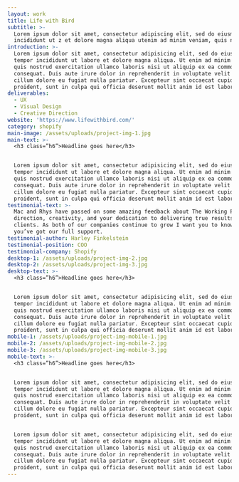 ```yaml
---
layout: work
title: Life with Bird
subtitle: >-
  Lorem ipsum dolor sit amet, consectetur adipiscing elit, sed do eiusmod tempor
  incididunt ut z et dolore magna aliqua utenim ad minim veniam, quis nostrud.
introduction: >-
  Lorem ipsum dolor sit amet, consectetur adipisicing elit, sed do eiusmod
  tempor incididunt ut labore et dolore magna aliqua. Ut enim ad minim veniam,
  quis nostrud exercitation ullamco laboris nisi ut aliquip ex ea commodo
  consequat. Duis aute irure dolor in reprehenderit in voluptate velit esse
  cillum dolore eu fugiat nulla pariatur. Excepteur sint occaecat cupidatat non
  proident, sunt in culpa qui officia deserunt mollit anim id est laborum.
deliverables:
  - UX
  - Visual Design
  - Creative Direction
website: 'https://www.lifewithbird.com/'
category: shopify
main-image: /assets/uploads/project-img-1.jpg
main-text: >-
  <h3 class=”h6”>Headline goes here</h3>


  Lorem ipsum dolor sit amet, consectetur adipisicing elit, sed do eiusmod
  tempor incididunt ut labore et dolore magna aliqua. Ut enim ad minim veniam,
  quis nostrud exercitation ullamco laboris nisi ut aliquip ex ea commodo
  consequat. Duis aute irure dolor in reprehenderit in voluptate velit esse
  cillum dolore eu fugiat nulla pariatur. Excepteur sint occaecat cupidatat non
  proident, sunt in culpa qui officia deserunt mollit anim id est laborum.
testimonial-text: >-
  Mac and Rhys have passed on some amazing feedback about The Working Party’s
  direction, creativity, and your dedication to delivering true results to your
  clients. As both of our companies continue to grow I want you to know that
  you’ve got our full support.
testimonial-author: Harley Finkelstein
testimonial-position: COO
testimonial-company: Shopify
desktop-1: /assets/uploads/project-img-2.jpg
desktop-2: /assets/uploads/project-img-3.jpg
desktop-text: >-
  <h3 class=”h6”>Headline goes here</h3>


  Lorem ipsum dolor sit amet, consectetur adipisicing elit, sed do eiusmod
  tempor incididunt ut labore et dolore magna aliqua. Ut enim ad minim veniam,
  quis nostrud exercitation ullamco laboris nisi ut aliquip ex ea commodo
  consequat. Duis aute irure dolor in reprehenderit in voluptate velit esse
  cillum dolore eu fugiat nulla pariatur. Excepteur sint occaecat cupidatat non
  proident, sunt in culpa qui officia deserunt mollit anim id est laborum.
mobile-1: /assets/uploads/project-img-mobile-1.jpg
mobile-2: /assets/uploads/project-img-mobile-2.jpg
mobile-3: /assets/uploads/project-img-mobile-3.jpg
mobile-text: >-
  <h3 class=”h6”>Headline goes here</h3>


  Lorem ipsum dolor sit amet, consectetur adipisicing elit, sed do eiusmod
  tempor incididunt ut labore et dolore magna aliqua. Ut enim ad minim veniam,
  quis nostrud exercitation ullamco laboris nisi ut aliquip ex ea commodo
  consequat. Duis aute irure dolor in reprehenderit in voluptate velit esse
  cillum dolore eu fugiat nulla pariatur. Excepteur sint occaecat cupidatat non
  proident, sunt in culpa qui officia deserunt mollit anim id est laborum.


  Lorem ipsum dolor sit amet, consectetur adipisicing elit, sed do eiusmod
  tempor incididunt ut labore et dolore magna aliqua. Ut enim ad minim veniam,
  quis nostrud exercitation ullamco laboris nisi ut aliquip ex ea commodo
  consequat. Duis aute irure dolor in reprehenderit in voluptate velit esse
  cillum dolore eu fugiat nulla pariatur. Excepteur sint occaecat cupidatat non
  proident, sunt in culpa qui officia deserunt mollit anim id est laborum.
---
```


